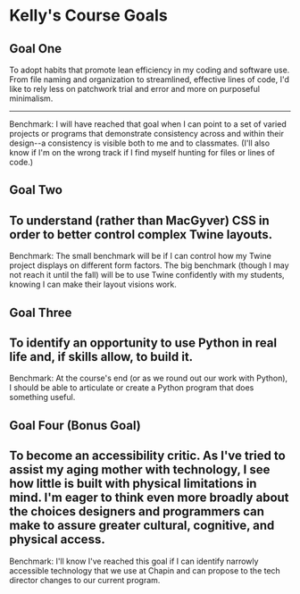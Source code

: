 
# Kelly's Course Goals

## Goal One

To adopt habits that promote lean efficiency in my coding and software use. From file naming and organization to streamlined, effective lines of code, I'd like to rely less on patchwork trial and error and more on purposeful minimalism.

-----

Benchmark:
I will have reached that goal when I can point to a set of varied projects or programs that demonstrate consistency across and within their design--a consistency is visible both to me and to classmates. (I'll also know if I'm on the wrong track if I find myself hunting for files or lines of code.)


## Goal Two

To understand (rather than MacGyver) CSS in order to better control complex Twine layouts.   
-----

Benchmark:
The small benchmark will be if I can control how my Twine project displays on different form factors. The big benchmark (though I may not reach it until the fall) will be to use Twine confidently with my students, knowing I can make their layout visions work.

## Goal Three

To identify an opportunity to use Python in real life and, if skills allow, to build it.
-----

Benchmark:
At the course's end (or as we round out our work with Python), I should be able to articulate or create a Python program that does something useful.

## Goal Four (Bonus Goal)

To become an accessibility critic. As I've tried to assist my aging mother with technology, I see how little is built with physical limitations in mind. I'm eager to think even more broadly about the choices designers and programmers can make to assure greater cultural, cognitive, and physical access.
-----

Benchmark:
I'll know I've reached this goal if I can identify narrowly accessible technology that we use at Chapin and can propose to the tech director changes to our current program.
